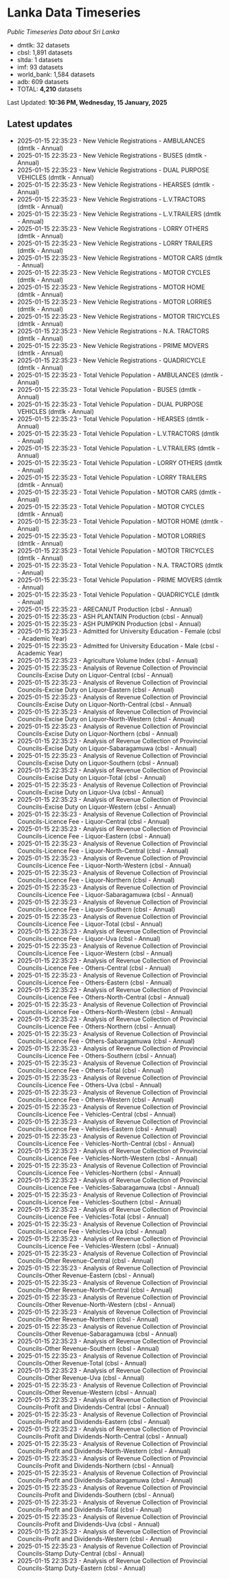 # Lanka Data Timeseries
*Public Timeseries Data about Sri Lanka*

* dmtlk: 32 datasets
* cbsl: 1,891 datasets
* sltda: 1 datasets
* imf: 93 datasets
* world_bank: 1,584 datasets
* adb: 609 datasets
* TOTAL: **4,210** datasets

Last Updated: **10:36 PM, Wednesday, 15 January, 2025**

## Latest updates

* 2025-01-15 22:35:23 - New Vehicle Registrations - AMBULANCES (dmtlk - Annual)
* 2025-01-15 22:35:23 - New Vehicle Registrations - BUSES (dmtlk - Annual)
* 2025-01-15 22:35:23 - New Vehicle Registrations - DUAL PURPOSE VEHICLES (dmtlk - Annual)
* 2025-01-15 22:35:23 - New Vehicle Registrations - HEARSES (dmtlk - Annual)
* 2025-01-15 22:35:23 - New Vehicle Registrations - L.V.TRACTORS (dmtlk - Annual)
* 2025-01-15 22:35:23 - New Vehicle Registrations - L.V.TRAILERS (dmtlk - Annual)
* 2025-01-15 22:35:23 - New Vehicle Registrations - LORRY OTHERS (dmtlk - Annual)
* 2025-01-15 22:35:23 - New Vehicle Registrations - LORRY TRAILERS (dmtlk - Annual)
* 2025-01-15 22:35:23 - New Vehicle Registrations - MOTOR CARS (dmtlk - Annual)
* 2025-01-15 22:35:23 - New Vehicle Registrations - MOTOR CYCLES (dmtlk - Annual)
* 2025-01-15 22:35:23 - New Vehicle Registrations - MOTOR HOME (dmtlk - Annual)
* 2025-01-15 22:35:23 - New Vehicle Registrations - MOTOR LORRIES (dmtlk - Annual)
* 2025-01-15 22:35:23 - New Vehicle Registrations - MOTOR TRICYCLES (dmtlk - Annual)
* 2025-01-15 22:35:23 - New Vehicle Registrations - N.A. TRACTORS (dmtlk - Annual)
* 2025-01-15 22:35:23 - New Vehicle Registrations - PRIME MOVERS (dmtlk - Annual)
* 2025-01-15 22:35:23 - New Vehicle Registrations - QUADRICYCLE (dmtlk - Annual)
* 2025-01-15 22:35:23 - Total Vehicle Population - AMBULANCES (dmtlk - Annual)
* 2025-01-15 22:35:23 - Total Vehicle Population - BUSES (dmtlk - Annual)
* 2025-01-15 22:35:23 - Total Vehicle Population - DUAL PURPOSE VEHICLES (dmtlk - Annual)
* 2025-01-15 22:35:23 - Total Vehicle Population - HEARSES (dmtlk - Annual)
* 2025-01-15 22:35:23 - Total Vehicle Population - L.V.TRACTORS (dmtlk - Annual)
* 2025-01-15 22:35:23 - Total Vehicle Population - L.V.TRAILERS (dmtlk - Annual)
* 2025-01-15 22:35:23 - Total Vehicle Population - LORRY OTHERS (dmtlk - Annual)
* 2025-01-15 22:35:23 - Total Vehicle Population - LORRY TRAILERS (dmtlk - Annual)
* 2025-01-15 22:35:23 - Total Vehicle Population - MOTOR CARS (dmtlk - Annual)
* 2025-01-15 22:35:23 - Total Vehicle Population - MOTOR CYCLES (dmtlk - Annual)
* 2025-01-15 22:35:23 - Total Vehicle Population - MOTOR HOME (dmtlk - Annual)
* 2025-01-15 22:35:23 - Total Vehicle Population - MOTOR LORRIES (dmtlk - Annual)
* 2025-01-15 22:35:23 - Total Vehicle Population - MOTOR TRICYCLES (dmtlk - Annual)
* 2025-01-15 22:35:23 - Total Vehicle Population - N.A. TRACTORS (dmtlk - Annual)
* 2025-01-15 22:35:23 - Total Vehicle Population - PRIME MOVERS (dmtlk - Annual)
* 2025-01-15 22:35:23 - Total Vehicle Population - QUADRICYCLE (dmtlk - Annual)
* 2025-01-15 22:35:23 - ARECANUT Production (cbsl - Annual)
* 2025-01-15 22:35:23 - ASH PLANTAIN Production (cbsl - Annual)
* 2025-01-15 22:35:23 - ASH PUMPKIN Production (cbsl - Annual)
* 2025-01-15 22:35:23 - Admitted for University Education - Female (cbsl - Academic Year)
* 2025-01-15 22:35:23 - Admitted for University Education - Male (cbsl - Academic Year)
* 2025-01-15 22:35:23 - Agriculture Volume Index (cbsl - Annual)
* 2025-01-15 22:35:23 - Analysis of Revenue Collection of Provincial Councils-Excise Duty on Liquor-Central (cbsl - Annual)
* 2025-01-15 22:35:23 - Analysis of Revenue Collection of Provincial Councils-Excise Duty on Liquor-Eastern (cbsl - Annual)
* 2025-01-15 22:35:23 - Analysis of Revenue Collection of Provincial Councils-Excise Duty on Liquor-North-Central (cbsl - Annual)
* 2025-01-15 22:35:23 - Analysis of Revenue Collection of Provincial Councils-Excise Duty on Liquor-North-Western (cbsl - Annual)
* 2025-01-15 22:35:23 - Analysis of Revenue Collection of Provincial Councils-Excise Duty on Liquor-Northern (cbsl - Annual)
* 2025-01-15 22:35:23 - Analysis of Revenue Collection of Provincial Councils-Excise Duty on Liquor-Sabaragamuwa (cbsl - Annual)
* 2025-01-15 22:35:23 - Analysis of Revenue Collection of Provincial Councils-Excise Duty on Liquor-Southern (cbsl - Annual)
* 2025-01-15 22:35:23 - Analysis of Revenue Collection of Provincial Councils-Excise Duty on Liquor-Total (cbsl - Annual)
* 2025-01-15 22:35:23 - Analysis of Revenue Collection of Provincial Councils-Excise Duty on Liquor-Uva (cbsl - Annual)
* 2025-01-15 22:35:23 - Analysis of Revenue Collection of Provincial Councils-Excise Duty on Liquor-Western (cbsl - Annual)
* 2025-01-15 22:35:23 - Analysis of Revenue Collection of Provincial Councils-Licence Fee - Liquor-Central (cbsl - Annual)
* 2025-01-15 22:35:23 - Analysis of Revenue Collection of Provincial Councils-Licence Fee - Liquor-Eastern (cbsl - Annual)
* 2025-01-15 22:35:23 - Analysis of Revenue Collection of Provincial Councils-Licence Fee - Liquor-North-Central (cbsl - Annual)
* 2025-01-15 22:35:23 - Analysis of Revenue Collection of Provincial Councils-Licence Fee - Liquor-North-Western (cbsl - Annual)
* 2025-01-15 22:35:23 - Analysis of Revenue Collection of Provincial Councils-Licence Fee - Liquor-Northern (cbsl - Annual)
* 2025-01-15 22:35:23 - Analysis of Revenue Collection of Provincial Councils-Licence Fee - Liquor-Sabaragamuwa (cbsl - Annual)
* 2025-01-15 22:35:23 - Analysis of Revenue Collection of Provincial Councils-Licence Fee - Liquor-Southern (cbsl - Annual)
* 2025-01-15 22:35:23 - Analysis of Revenue Collection of Provincial Councils-Licence Fee - Liquor-Total (cbsl - Annual)
* 2025-01-15 22:35:23 - Analysis of Revenue Collection of Provincial Councils-Licence Fee - Liquor-Uva (cbsl - Annual)
* 2025-01-15 22:35:23 - Analysis of Revenue Collection of Provincial Councils-Licence Fee - Liquor-Western (cbsl - Annual)
* 2025-01-15 22:35:23 - Analysis of Revenue Collection of Provincial Councils-Licence Fee - Others-Central (cbsl - Annual)
* 2025-01-15 22:35:23 - Analysis of Revenue Collection of Provincial Councils-Licence Fee - Others-Eastern (cbsl - Annual)
* 2025-01-15 22:35:23 - Analysis of Revenue Collection of Provincial Councils-Licence Fee - Others-North-Central (cbsl - Annual)
* 2025-01-15 22:35:23 - Analysis of Revenue Collection of Provincial Councils-Licence Fee - Others-North-Western (cbsl - Annual)
* 2025-01-15 22:35:23 - Analysis of Revenue Collection of Provincial Councils-Licence Fee - Others-Northern (cbsl - Annual)
* 2025-01-15 22:35:23 - Analysis of Revenue Collection of Provincial Councils-Licence Fee - Others-Sabaragamuwa (cbsl - Annual)
* 2025-01-15 22:35:23 - Analysis of Revenue Collection of Provincial Councils-Licence Fee - Others-Southern (cbsl - Annual)
* 2025-01-15 22:35:23 - Analysis of Revenue Collection of Provincial Councils-Licence Fee - Others-Total (cbsl - Annual)
* 2025-01-15 22:35:23 - Analysis of Revenue Collection of Provincial Councils-Licence Fee - Others-Uva (cbsl - Annual)
* 2025-01-15 22:35:23 - Analysis of Revenue Collection of Provincial Councils-Licence Fee - Others-Western (cbsl - Annual)
* 2025-01-15 22:35:23 - Analysis of Revenue Collection of Provincial Councils-Licence Fee - Vehicles-Central (cbsl - Annual)
* 2025-01-15 22:35:23 - Analysis of Revenue Collection of Provincial Councils-Licence Fee - Vehicles-Eastern (cbsl - Annual)
* 2025-01-15 22:35:23 - Analysis of Revenue Collection of Provincial Councils-Licence Fee - Vehicles-North-Central (cbsl - Annual)
* 2025-01-15 22:35:23 - Analysis of Revenue Collection of Provincial Councils-Licence Fee - Vehicles-North-Western (cbsl - Annual)
* 2025-01-15 22:35:23 - Analysis of Revenue Collection of Provincial Councils-Licence Fee - Vehicles-Northern (cbsl - Annual)
* 2025-01-15 22:35:23 - Analysis of Revenue Collection of Provincial Councils-Licence Fee - Vehicles-Sabaragamuwa (cbsl - Annual)
* 2025-01-15 22:35:23 - Analysis of Revenue Collection of Provincial Councils-Licence Fee - Vehicles-Southern (cbsl - Annual)
* 2025-01-15 22:35:23 - Analysis of Revenue Collection of Provincial Councils-Licence Fee - Vehicles-Total (cbsl - Annual)
* 2025-01-15 22:35:23 - Analysis of Revenue Collection of Provincial Councils-Licence Fee - Vehicles-Uva (cbsl - Annual)
* 2025-01-15 22:35:23 - Analysis of Revenue Collection of Provincial Councils-Licence Fee - Vehicles-Western (cbsl - Annual)
* 2025-01-15 22:35:23 - Analysis of Revenue Collection of Provincial Councils-Other Revenue-Central (cbsl - Annual)
* 2025-01-15 22:35:23 - Analysis of Revenue Collection of Provincial Councils-Other Revenue-Eastern (cbsl - Annual)
* 2025-01-15 22:35:23 - Analysis of Revenue Collection of Provincial Councils-Other Revenue-North-Central (cbsl - Annual)
* 2025-01-15 22:35:23 - Analysis of Revenue Collection of Provincial Councils-Other Revenue-North-Western (cbsl - Annual)
* 2025-01-15 22:35:23 - Analysis of Revenue Collection of Provincial Councils-Other Revenue-Northern (cbsl - Annual)
* 2025-01-15 22:35:23 - Analysis of Revenue Collection of Provincial Councils-Other Revenue-Sabaragamuwa (cbsl - Annual)
* 2025-01-15 22:35:23 - Analysis of Revenue Collection of Provincial Councils-Other Revenue-Southern (cbsl - Annual)
* 2025-01-15 22:35:23 - Analysis of Revenue Collection of Provincial Councils-Other Revenue-Total (cbsl - Annual)
* 2025-01-15 22:35:23 - Analysis of Revenue Collection of Provincial Councils-Other Revenue-Uva (cbsl - Annual)
* 2025-01-15 22:35:23 - Analysis of Revenue Collection of Provincial Councils-Other Revenue-Western (cbsl - Annual)
* 2025-01-15 22:35:23 - Analysis of Revenue Collection of Provincial Councils-Profit and Dividends-Central (cbsl - Annual)
* 2025-01-15 22:35:23 - Analysis of Revenue Collection of Provincial Councils-Profit and Dividends-Eastern (cbsl - Annual)
* 2025-01-15 22:35:23 - Analysis of Revenue Collection of Provincial Councils-Profit and Dividends-North-Central (cbsl - Annual)
* 2025-01-15 22:35:23 - Analysis of Revenue Collection of Provincial Councils-Profit and Dividends-North-Western (cbsl - Annual)
* 2025-01-15 22:35:23 - Analysis of Revenue Collection of Provincial Councils-Profit and Dividends-Northern (cbsl - Annual)
* 2025-01-15 22:35:23 - Analysis of Revenue Collection of Provincial Councils-Profit and Dividends-Sabaragamuwa (cbsl - Annual)
* 2025-01-15 22:35:23 - Analysis of Revenue Collection of Provincial Councils-Profit and Dividends-Southern (cbsl - Annual)
* 2025-01-15 22:35:23 - Analysis of Revenue Collection of Provincial Councils-Profit and Dividends-Total (cbsl - Annual)
* 2025-01-15 22:35:23 - Analysis of Revenue Collection of Provincial Councils-Profit and Dividends-Uva (cbsl - Annual)
* 2025-01-15 22:35:23 - Analysis of Revenue Collection of Provincial Councils-Profit and Dividends-Western (cbsl - Annual)
* 2025-01-15 22:35:23 - Analysis of Revenue Collection of Provincial Councils-Stamp Duty-Central (cbsl - Annual)
* 2025-01-15 22:35:23 - Analysis of Revenue Collection of Provincial Councils-Stamp Duty-Eastern (cbsl - Annual)
